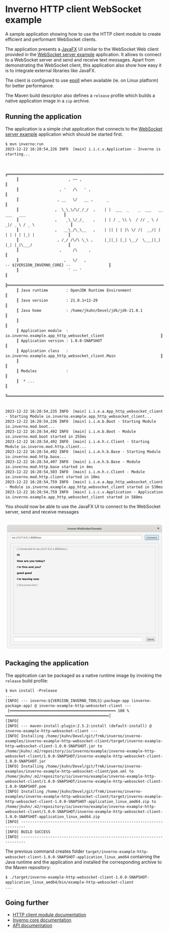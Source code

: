 [inverno-mod-http-client]: https://github.com/inverno-io/inverno-mods/blob/master/inverno-http-client/
[inverno-core-root-doc]: https://github.com/inverno-io/inverno-core/blob/master/doc/reference-guide.md
[inverno-javadoc]: https://inverno.io/docs/release/api/index.html
[inverno-example-http-websocket]: https://github.com/inverno-io/inverno-examples/blob/master/inverno-example-http-websocket/

[epoll]: https://en.wikipedia.org/wiki/Epoll
[javafx]: https://openjfx.io/

# Inverno HTTP client WebSocket example

A sample application showing how to use the HTTP client module to create efficient and performant WebSocket clients.

The application presents a [JavaFX][javafx] UI similar to the WebSocket Web client provided in the [WebSocket server example][inverno-example-http-websocket] application. It allows to connect to a WebSocket server and send and receive text messages. Apart from demonstrating the WebSocket client, this application also show how easy it is to integrate external libraries like JavaFX. 

The client is configured to use [epoll][epoll] when available (ie. on Linux platform) for better performance.

The Maven build descriptor also defines a `release` profile which builds a native application image in a `zip` archive.

## Running the application

The application is a simple chat application that connects to the [WebSocket server example][inverno-example-http-websocket] application which should be started first.

```plaintext
$ mvn inverno:run
2023-12-22 16:28:54,226 INFO  [main] i.i.c.v.Application - Inverno is starting...


     ╔════════════════════════════════════════════════════════════════════════════════════════════╗
     ║                      , ~~ ,                                                                ║
     ║                  , '   /\   ' ,                                                            ║
     ║                 , __   \/   __ ,      _                                                    ║
     ║                ,  \_\_\/\/_/_/  ,    | |  ___  _    _  ___   __  ___   ___                 ║
     ║                ,    _\_\/_/_    ,    | | / _ \\ \  / // _ \ / _|/ _ \ / _ \                ║
     ║                ,   __\_/\_\__   ,    | || | | |\ \/ /|  __/| | | | | | |_| |               ║
     ║                 , /_/ /\/\ \_\ ,     |_||_| |_| \__/  \___||_| |_| |_|\___/                ║
     ║                  ,     /\     ,                                                            ║
     ║                    ,   \/   ,                                  -- ${VERSION_INVERNO_CORE} --                 ║
     ║                      ' -- '                                                                ║
     ╠════════════════════════════════════════════════════════════════════════════════════════════╣
     ║ Java runtime        : OpenJDK Runtime Environment                                          ║
     ║ Java version        : 21.0.1+12-29                                                         ║
     ║ Java home           : /home/jkuhn/Devel/jdk/jdk-21.0.1                                     ║
     ║                                                                                            ║
     ║ Application module  : io.inverno.example.app_http_websocket_client                         ║
     ║ Application version : 1.0.0-SNAPSHOT                                                       ║
     ║ Application class   : io.inverno.example.app_http_websocket_client.Main                    ║
     ║                                                                                            ║
     ║ Modules             :                                                                      ║
     ║  * ...                                                                                     ║
     ╚════════════════════════════════════════════════════════════════════════════════════════════╝


2023-12-22 16:28:54,235 INFO  [main] i.i.e.a.App_http_websocket_client - Starting Module io.inverno.example.app_http_websocket_client...
2023-12-22 16:28:54,236 INFO  [main] i.i.m.b.Boot - Starting Module io.inverno.mod.boot...
2023-12-22 16:28:54,492 INFO  [main] i.i.m.b.Boot - Module io.inverno.mod.boot started in 255ms
2023-12-22 16:28:54,492 INFO  [main] i.i.m.h.c.Client - Starting Module io.inverno.mod.http.client...
2023-12-22 16:28:54,492 INFO  [main] i.i.m.h.b.Base - Starting Module io.inverno.mod.http.base...
2023-12-22 16:28:54,497 INFO  [main] i.i.m.h.b.Base - Module io.inverno.mod.http.base started in 4ms
2023-12-22 16:28:54,503 INFO  [main] i.i.m.h.c.Client - Module io.inverno.mod.http.client started in 10ms
2023-12-22 16:28:54,759 INFO  [main] i.i.e.a.App_http_websocket_client - Module io.inverno.example.app_http_websocket_client started in 530ms
2023-12-22 16:28:54,759 INFO  [main] i.i.c.v.Application - Application io.inverno.example.app_http_websocket_client started in 588ms
```

You should now be able to use the JavaFX UI to connect to the WebSocket server, send and receive messages

<img src="src/img/inverno_javafx_chat.png" style="display: block; margin: 2em auto;"/>

## Packaging the application

The application can be packaged as a native runtime image by invoking the `release` build profile:

```plaintext
$ mvn install -Prelease
...
[INFO] --- inverno:${VERSION_INVERNO_TOOLS}:package-app (inverno-package-app) @ inverno-example-http-websocket-client ---
 [═══════════════════════════════════════════════ 100 % ══════════════════════════════════════════════] 
[INFO] 
[INFO] --- maven-install-plugin:2.5.2:install (default-install) @ inverno-example-http-websocket-client ---
[INFO] Installing /home/jkuhn/Devel/git/frmk/inverno/inverno-examples/inverno-example-http-websocket-client/target/inverno-example-http-websocket-client-1.0.0-SNAPSHOT.jar to /home/jkuhn/.m2/repository/io/inverno/example/inverno-example-http-websocket-client/1.0.0-SNAPSHOT/inverno-example-http-websocket-client-1.0.0-SNAPSHOT.jar
[INFO] Installing /home/jkuhn/Devel/git/frmk/inverno/inverno-examples/inverno-example-http-websocket-client/pom.xml to /home/jkuhn/.m2/repository/io/inverno/example/inverno-example-http-websocket-client/1.0.0-SNAPSHOT/inverno-example-http-websocket-client-1.0.0-SNAPSHOT.pom
[INFO] Installing /home/jkuhn/Devel/git/frmk/inverno/inverno-examples/inverno-example-http-websocket-client/target/inverno-example-http-websocket-client-1.0.0-SNAPSHOT-application_linux_amd64.zip to /home/jkuhn/.m2/repository/io/inverno/example/inverno-example-http-websocket-client/1.0.0-SNAPSHOT/inverno-example-http-websocket-client-1.0.0-SNAPSHOT-application_linux_amd64.zip
[INFO] ------------------------------------------------------------------------
[INFO] BUILD SUCCESS
[INFO] ------------------------------------------------------------------------
```

The previous command creates folder `target/inverno-example-http-websocket-client-1.0.0-SNAPSHOT-application_linux_amd64` containing the Java runtime and the application and installed the corresponding archive to the Maven repository:

```plaintext
$ ./target/inverno-example-http-websocket-client-1.0.0-SNAPSHOT-application_linux_amd64/bin/example-http-websocket-client
...
```

## Going further

- [HTTP client module documentation][inverno-mod-http-client]
- [Inverno core documentation][inverno-core-root-doc]
- [API documentation][inverno-javadoc]
